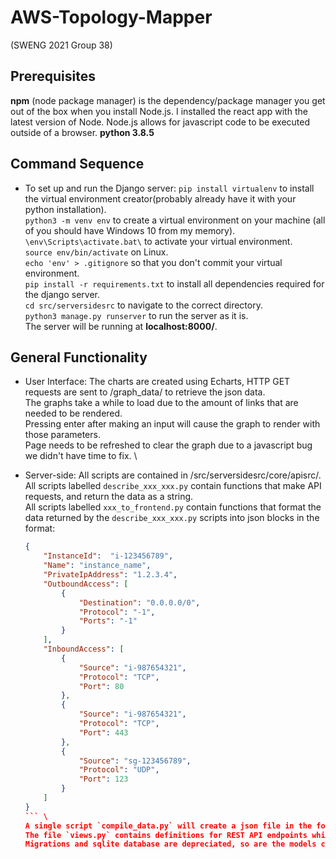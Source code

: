 # AWS-Topology-Mapper
  
(SWENG 2021 Group 38)

## Prerequisites
**npm** (node package manager) is the dependency/package manager you get out of the box when you install Node.js. I installed the react app with the latest version of Node. Node.js allows for javascript code to be executed outside of a browser.
**python 3.8.5** 

## Command Sequence
* To set up and run the Django server:
	`pip install virtualenv` to install the virtual environment creator(probably already have it with your python installation).  \
	`python3 -m venv env` to create a virtual environment on your machine (all of you should have Windows 10 from my memory).  \
	`\env\Scripts\activate.bat\` to activate your virtual environment.  \
	`source env/bin/activate` on Linux. \
	`echo 'env' > .gitignore` so that you don't commit your virtual environment.  \
	`pip install -r requirements.txt` to install all dependencies required for the django server.  \
	`cd src/serversidesrc` to navigate to the correct directory.  \
	`python3 manage.py runserver` to run the server as it is.  \
	The server will be running at **localhost:8000/**.  

## General Functionality
* User Interface:
	The charts are created using Echarts, HTTP GET requests are sent to /graph_data/ to retrieve the json data. \
	The graphs take a while to load due to the amount of links that are needed to be rendered. \
	Pressing enter after making an input will cause the graph to render with those parameters. \
	Page needs to be refreshed to clear the graph due to a javascript bug we didn't have time to fix. \

* Server-side:
	All scripts are contained in /src/serversidesrc/core/apisrc/. \
	All scripts labelled `describe_xxx_xxx.py` contain functions that make API requests, and return the data as a string. \
	All scripts labelled `xxx_to_frontend.py` contain functions that format the data returned by the `describe_xxx_xxx.py` scripts into json blocks in the format:
	```json
	{
		"InstanceId":  "i-123456789",
		"Name": "instance_name",
		"PrivateIpAddress": "1.2.3.4",
		"OutboundAccess": [
			{
				"Destination": "0.0.0.0/0",
				"Protocol": "-1",
				"Ports": "-1"
			}
		],
		"InboundAccess": [
			{
				"Source": "i-987654321",
				"Protocol": "TCP",
				"Port": 80
			},
			{
				"Source": "i-987654321",
				"Protocol": "TCP",
				"Port": 443
			},
			{
				"Source": "sg-123456789",
				"Protocol": "UDP",
				"Port": 123
			}
		]
	}
	``` \
	A single script `compile_data.py` will create a json file in the format needed for Echarts network graphs using the above formats. \
	The file `views.py` contains definitions for REST API endpoints which, when called, call the above functions. \
	Migrations and sqlite database are depreciated, so are the models contained in `models.py`. \
